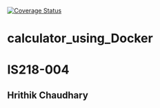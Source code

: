 [![Coverage Status](https://coveralls.io/repos/github/hc388/calculator_using_Docker/badge.svg?branch=master)](https://coveralls.io/github/hc388/calculator_using_Docker?branch=master)


# calculator_using_Docker

# IS218-004

## Hrithik Chaudhary
